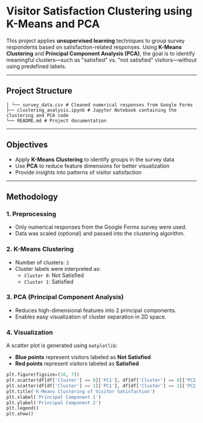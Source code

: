 # Visitor Satisfaction Clustering using K-Means and PCA

This project applies **unsupervised learning** techniques to group survey respondents based on satisfaction-related responses. Using **K-Means Clustering** and **Principal Component Analysis (PCA)**, the goal is to identify meaningful clusters—such as "satisfied" vs. "not satisfied" visitors—without using predefined labels.

---

## Project Structure
```├── data/
│ └── survey_data.csv # Cleaned numerical responses from Google Forms
├── clustering_analysis.ipynb # Jupyter Notebook containing the clustering and PCA code
└── README.md # Project documentation
```

---

## Objectives

- Apply **K-Means Clustering** to identify groups in the survey data
- Use **PCA** to reduce feature dimensions for better visualization
- Provide insights into patterns of visitor satisfaction

---

## Methodology

### 1. Preprocessing
- Only numerical responses from the Google Forms survey were used.
- Data was scaled (optional) and passed into the clustering algorithm.

### 2. K-Means Clustering
- Number of clusters: `2`
- Cluster labels were interpreted as:
  - `Cluster 0`: Not Satisfied
  - `Cluster 1`: Satisfied

### 3. PCA (Principal Component Analysis)
- Reduces high-dimensional features into 2 principal components.
- Enables easy visualization of cluster separation in 2D space.

### 4. Visualization
A scatter plot is generated using `matplotlib`:

- **Blue points** represent visitors labeled as **Not Satisfied**
- **Red points** represent visitors labeled as **Satisfied**

```python
plt.figure(figsize=(10, 7))
plt.scatter(df[df['Cluster'] == 0]['PC1'], df[df['Cluster'] == 0]['PC2'], c='blue', label='Cluster 1: Not Satisfied')
plt.scatter(df[df['Cluster'] == 1]['PC1'], df[df['Cluster'] == 1]['PC2'], c='red', label='Cluster 2: Satisfied')
plt.title('K-Means Clustering of Visitor Satisfaction')
plt.xlabel('Principal Component 1')
plt.ylabel('Principal Component 2')
plt.legend()
plt.show()

